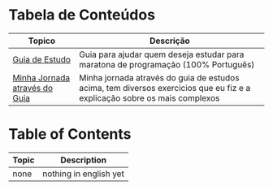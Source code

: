 # Tabela de Conteúdos

| Topico                                                 | Descrição                                                                                                                 |
| ------------------------------------------------------ | ------------------------------------------------------------------------------------------------------------------------- |
| [Guia de Estudo](./studies/)                           | Guia para ajudar quem deseja estudar para maratona de programação (100% Português)                                        |
| [Minha Jornada através do Guia](./studies/my_journey/) | Minha jornada através do guia de estudos acima, tem diversos exercicios que eu fiz e a explicação sobre os mais complexos |

# Table of Contents

| Topic | Description            |
| ----- | ---------------------- |
| none  | nothing in english yet |
